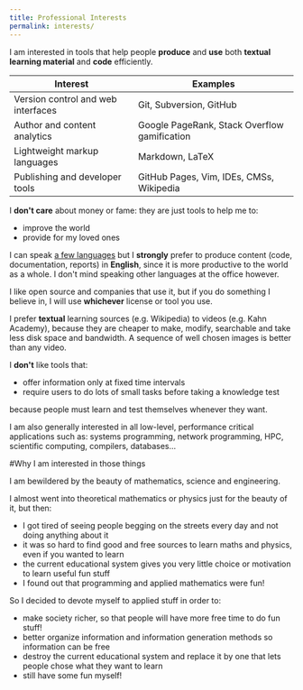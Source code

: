 ```yaml
---
title: Professional Interests
permalink: interests/
---
```


I am interested in tools that help people **produce** and **use** both **textual learning material** and **code** efficiently.

| Interest                           | Examples                                     |
|------------------------------------|----------------------------------------------|
| Version control and web interfaces | Git, Subversion, GitHub                      |
| Author and content analytics       | Google PageRank, Stack Overflow gamification |
| Lightweight markup languages       | Markdown, LaTeX                              |
| Publishing and developer tools     | GitHub Pages, Vim, IDEs, CMSs, Wikipedia     |

I **don't care** about money or fame: they are just tools to help me to:

- improve the world
- provide for my loved ones

I can speak [a few languages](/self-evaluation#natural-languages) but I **strongly** prefer to produce content (code, documentation, reports) in **English**, since it is more productive to the world as a whole. I don't mind speaking other languages at the office however.

I like open source and companies that use it, but if you do something I believe in, I will use **whichever** license or tool you use.

I prefer **textual** learning sources (e.g. Wikipedia) to videos (e.g. Kahn Academy), because they are cheaper to make, modify, searchable and take less disk space and bandwidth. A sequence of well chosen images is better than any video.

I **don't** like tools that:

- offer information only at fixed time intervals
- require users to do lots of small tasks before taking a knowledge test

because people must learn and test themselves whenever they want.

I am also generally interested in all low-level, performance critical applications such as: systems programming, network programming, HPC, scientific computing, compilers, databases...

#Why I am interested in those things

I am bewildered by the beauty of mathematics, science and engineering.

I almost went into theoretical mathematics or physics just for the beauty of it, but then:

- I got tired of seeing people begging on the streets every day and not doing anything about it
- it was so hard to find good and free sources to learn maths and physics, even if you wanted to learn
- the current educational system gives you very little choice or motivation to learn useful fun stuff
- I found out that programming and applied mathematics were fun!

So I decided to devote myself to applied stuff in order to:

- make society richer, so that people will have more free time to do fun stuff!
- better organize information and information generation methods so information can be free
- destroy the current educational system and replace it by one that lets people chose what they want to learn
- still have some fun myself!
